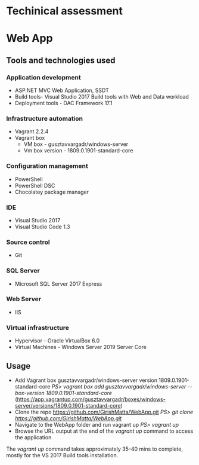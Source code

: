 # Techinical assessment

# Web App

## Tools and technologies used

### Application development
- ASP.NET MVC Web Application, SSDT
- Build tools- Visual Studio 2017 Build tools with Web and Data workload
- Deployment tools - DAC Framework 17.1

### Infrastructure automation
- Vagrant 2.2.4
- Vagrant box
    - VM box - gusztavvargadr/windows-server
    - Vm box version - 1809.0.1901-standard-core

### Configuration management
- PowerShell
- PowerShell DSC
- Chocolatey package manager

### IDE
- Visual Studio 2017
- Visual Studio Code 1.3

### Source control
- Git

### SQL Server
- Microsoft SQL Server 2017 Express

### Web Server
- IIS 

### Virtual infrastructure
- Hypervisor - Oracle VirtualBox 6.0
- Virtual Machines - Windows Server 2019 Server Core

## Usage
- Add Vagrant box gusztavvargadr/windows-server version 1809.0.1901-standard-core 
    *PS> vagrant box add gusztavvargadr/windows-server --box-version 1809.0.1901-standard-core*
(https://app.vagrantup.com/gusztavvargadr/boxes/windows-server/versions/1809.0.1901-standard-core)
- Clone the repo https://github.com/GirishMatta/WebApp.git
    *PS> git clone https://github.com/GirishMatta/WebApp.git*
- Navigate to the WebApp folder and run vagrant up
    *PS> vagrant up*
- Browse the URL output at the end of the *vagrant up* command to access the application

The *vagrant up* command takes approximately 35-40 mins to complete, mostly for the VS 2017 Build tools installation. 

